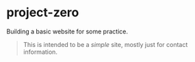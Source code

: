 # project-zero

Building a basic website for some practice.

> This is intended to be a _simple_ site, mostly just for contact information.
